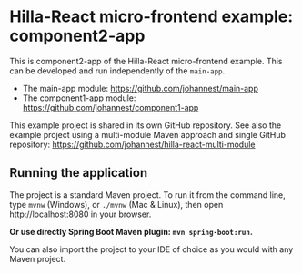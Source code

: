 # Hilla-React micro-frontend example: component2-app

This is component2-app of the Hilla-React micro-frontend example. This can be developed and run independently of the `main-app`. 

* The main-app module: https://github.com/johannest/main-app
* The component1-app module: https://github.com/johannest/component1-app

This example project is shared in its own GitHub repository. See also the example project using a multi-module Maven approach and single GitHub repository: https://github.com/johannest/hilla-react-multi-module

## Running the application

The project is a standard Maven project. To run it from the command line,
type `mvnw` (Windows), or `./mvnw` (Mac & Linux), then open
http://localhost:8080 in your browser.

**Or use directly Spring Boot Maven plugin: `mvn spring-boot:run`.**

You can also import the project to your IDE of choice as you would with any
Maven project.
